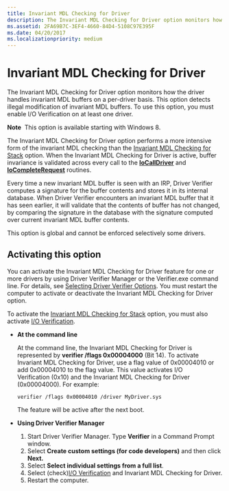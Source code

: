```yaml
---
title: Invariant MDL Checking for Driver
description: The Invariant MDL Checking for Driver option monitors how the driver handles invariant MDL buffers on a per-driver basis.
ms.assetid: 2FA69B7C-3EF4-4660-84D4-5108C97E395F
ms.date: 04/20/2017
ms.localizationpriority: medium
---
```


# Invariant MDL Checking for Driver


The Invariant MDL Checking for Driver option monitors how the driver handles invariant MDL buffers on a per-driver basis. This option detects illegal modification of invariant MDL buffers. To use this option, you must enable I/O Verification on at least one driver.

**Note**  This option is available starting with Windows 8.

 

The Invariant MDL Checking for Driver option performs a more intensive form of the invariant MDL checking than the [Invariant MDL Checking for Stack](invariant-mdl-checking-for-stack.md) option. When the Invariant MDL Checking for Driver is active, buffer invariance is validated across every call to the [**IoCallDriver**](https://docs.microsoft.com/windows-hardware/drivers/ddi/wdm/nf-wdm-iocalldriver) and [**IoCompleteRequest**](https://docs.microsoft.com/windows-hardware/drivers/ddi/wdm/nf-wdm-iocompleterequest) routines.

Every time a new invariant MDL buffer is seen with an IRP, Driver Verifier computes a signature for the buffer contents and stores it in its internal database. When Driver Verifier encounters an invariant MDL buffer that it has seen earlier, it will validate that the contents of buffer has not changed, by comparing the signature in the database with the signature computed over current invariant MDL buffer contents.

This option is global and cannot be enforced selectively some drivers.

## <span id="Activating_this_option"></span><span id="activating_this_option"></span><span id="ACTIVATING_THIS_OPTION"></span>Activating this option


You can activate the Invariant MDL Checking for Driver feature for one or more drivers by using Driver Verifier Manager or the Verifier.exe command line. For details, see [Selecting Driver Verifier Options](selecting-driver-verifier-options.md). You must restart the computer to activate or deactivate the Invariant MDL Checking for Driver option.

To activate the [Invariant MDL Checking for Stack](invariant-mdl-checking-for-stack.md) option, you must also activate [I/O Verification](i-o-verification.md).

-   **At the command line**

    At the command line, the Invariant MDL Checking for Driver is represented by **verifier /flags 0x00004000** (Bit 14). To activate Invariant MDL Checking for Driver, use a flag value of 0x00004010 or add 0x00004010 to the flag value. This value activates I/O Verification (0x10) and the Invariant MDL Checking for Driver (0x00004000). For example:

    ```
    verifier /flags 0x00004010 /driver MyDriver.sys
    ```

    The feature will be active after the next boot.

-   **Using Driver Verifier Manager**
    1.  Start Driver Verifier Manager. Type **Verifier** in a Command Prompt window.
    2.  Select **Create custom settings (for code developers)** and then click **Next.**
    3.  Select **Select individual settings from a full list**.
    4.  Select (check)[I/O Verification](i-o-verification.md) and Invariant MDL Checking for Driver.
    5.  Restart the computer.

 

 





